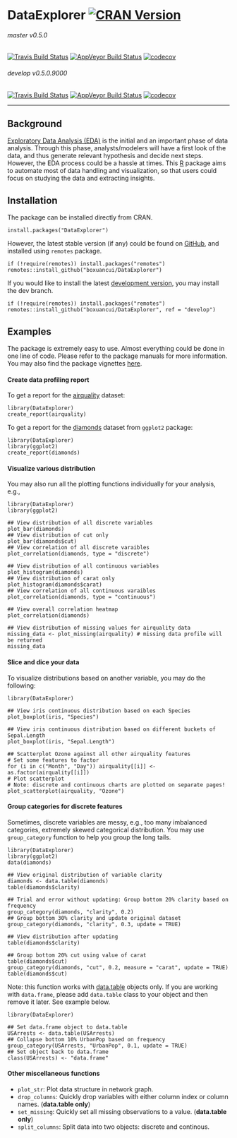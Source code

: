 # DataExplorer [![CRAN Version](http://www.r-pkg.org/badges/version/DataExplorer)](https://cran.r-project.org/package=DataExplorer)
<!--
[![CRAN Downloads](http://cranlogs.r-pkg.org/badges/DataExplorer)](https://cran.r-project.org/package=DataExplorer)
[![CRAN Total Downloads](http://cranlogs.r-pkg.org/badges/grand-total/DataExplorer)](https://cran.r-project.org/package=DataExplorer)
-->

###### master v0.5.0
[![Travis Build Status](https://travis-ci.org/boxuancui/DataExplorer.svg?branch=master)](https://travis-ci.org/boxuancui/DataExplorer/branches)
[![AppVeyor Build Status](https://ci.appveyor.com/api/projects/status/github/boxuancui/DataExplorer?branch=master&svg=true)](https://ci.appveyor.com/project/boxuancui/DataExplorer)
[![codecov](https://codecov.io/gh/boxuancui/DataExplorer/branch/master/graph/badge.svg)](https://codecov.io/gh/boxuancui/DataExplorer/branch/master)

###### develop v0.5.0.9000
[![Travis Build Status](https://travis-ci.org/boxuancui/DataExplorer.svg?branch=develop)](https://travis-ci.org/boxuancui/DataExplorer/branches)
[![AppVeyor Build Status](https://ci.appveyor.com/api/projects/status/github/boxuancui/DataExplorer?branch=develop&svg=true)](https://ci.appveyor.com/project/boxuancui/DataExplorer)
[![codecov](https://codecov.io/gh/boxuancui/DataExplorer/branch/develop/graph/badge.svg)](https://codecov.io/gh/boxuancui/DataExplorer/branch/develop)

---

## Background
[Exploratory Data Analysis (EDA)](https://en.wikipedia.org/wiki/Exploratory_data_analysis) is the initial and an important phase of data analysis. Through this phase, analysts/modelers will have a first look of the data, and thus generate relevant hypothesis and decide next steps. However, the EDA process could be a hassle at times. This [R](https://cran.r-project.org/) package aims to automate most of data handling and visualization, so that users could focus on studying the data and extracting insights.

## Installation
The package can be installed directly from CRAN.

    install.packages("DataExplorer")

However, the latest stable version (if any) could be found on [GitHub](https://github.com/boxuancui/DataExplorer), and installed using `remotes` package.

    if (!require(remotes)) install.packages("remotes")
    remotes::install_github("boxuancui/DataExplorer")

If you would like to install the latest [development version](https://github.com/boxuancui/DataExplorer/tree/develop), you may install the dev branch.

    if (!require(remotes)) install.packages("remotes")
    remotes::install_github("boxuancui/DataExplorer", ref = "develop")

## Examples
The package is extremely easy to use. Almost everything could be done in one line of code. Please refer to the package manuals for more information. You may also find the package vignettes [here](https://CRAN.R-project.org/package=DataExplorer/vignettes/dataexplorer-intro.html).

#### Create data profiling report
To get a report for the [airquality](https://stat.ethz.ch/R-manual/R-devel/library/datasets/html/airquality.html) dataset:

    library(DataExplorer)
    create_report(airquality)

To get a report for the [diamonds](http://docs.ggplot2.org/0.9.3.1/diamonds.html) dataset from `ggplot2` package:

    library(DataExplorer)
    library(ggplot2)
    create_report(diamonds)

#### Visualize various distribution
You may also run all the plotting functions individually for your analysis, e.g.,

    library(DataExplorer)
    library(ggplot2)
    
    ## View distribution of all discrete variables
    plot_bar(diamonds)
    ## View distribution of cut only
    plot_bar(diamonds$cut)
    ## View correlation of all discrete varaibles
    plot_correlation(diamonds, type = "discrete")
    
    ## View distribution of all continuous variables
    plot_histogram(diamonds)
    ## View distribution of carat only
    plot_histogram(diamonds$carat)
    ## View correlation of all continuous varaibles
    plot_correlation(diamonds, type = "continuous")
    
    ## View overall correlation heatmap
    plot_correlation(diamonds)
    
    ## View distribution of missing values for airquality data
    missing_data <- plot_missing(airquality) # missing data profile will be returned
    missing_data

#### Slice and dice your data
To visualize distributions based on another variable, you may do the following:

	library(DataExplorer)
	
	## View iris continuous distribution based on each Species
	plot_boxplot(iris, "Species")
	
	## View iris continuous distribution based on different buckets of Sepal.Length
	plot_boxplot(iris, "Sepal.Length")
	
	## Scatterplot Ozone against all other airquality features
	# Set some features to factor
	for (i in c("Month", "Day")) airquality[[i]] <- as.factor(airquality[[i]])
	# Plot scatterplot
	# Note: discrete and continuous charts are plotted on separate pages!
	plot_scatterplot(airquality, "Ozone")


#### Group categories for discrete features
Sometimes, discrete variables are messy, e.g., too many imbalanced categories, extremely skewed categorical distribution. You may use `group_category` function to help you group the long tails.

    library(DataExplorer)
    library(ggplot2)
    data(diamonds)
    
    ## View original distribution of variable clarity
    diamonds <- data.table(diamonds)
    table(diamonds$clarity)
    
    ## Trial and error without updating: Group bottom 20% clarity based on frequency
    group_category(diamonds, "clarity", 0.2)
    ## Group bottom 30% clarity and update original dataset
    group_category(diamonds, "clarity", 0.3, update = TRUE)
    
    ## View distribution after updating
    table(diamonds$clarity)
    
    ## Group bottom 20% cut using value of carat
    table(diamonds$cut)
    group_category(diamonds, "cut", 0.2, measure = "carat", update = TRUE)
    table(diamonds$cut)

Note: this function works with [data.table](https://cran.r-project.org/package=data.table) objects only. If you are working with `data.frame`, please add `data.table` class to your object and then remove it later. See example below.

    library(DataExplorer)
    
    ## Set data.frame object to data.table
    USArrests <- data.table(USArrests)
    ## Collapse bottom 10% UrbanPop based on frequency
    group_category(USArrests, "UrbanPop", 0.1, update = TRUE)
    ## Set object back to data.frame
    class(USArrests) <- "data.frame"

#### Other miscellaneous functions
* `plot_str`: Plot data structure in network graph.
* `drop_columns`: Quickly drop variables with either column index or column names. (**data.table only**)
* `set_missing`: Quickly set all missing observations to a value. (**data.table only**)
* `split_columns`: Split data into two objects: discrete and continous.
